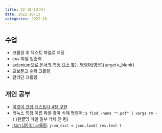 ```yaml
---
title: 22-10-13(목)
date: 2022-10-13
categories: 2022-10
---
```


## 수업

- 크롤링 후 텍스트 파일로 저장
- csv 파일 입출력
- [selenium으로 문서의 특정 요소 찾는 명령어(영문)](https://selenium-python.readthedocs.io/locating-elements.html){target=_blank}
- 교보문고 순회 크롤링
- 알라딘 크롤링

## 개인 공부

- [이것이 코딩 테스트다 4장 구현](../../books/This_is_coding_test/04implementation.md)
- 리눅스 특정 이름 파일 찾아 삭제 명령어: `$ find -name "*.pdf" | xargs rm -f` (한글명 파일 일부 삭제 안 됨)
- [json 데이터 크롤링](../../review/python/json_crawling.md): `json_dict = json.load( res.text )`
